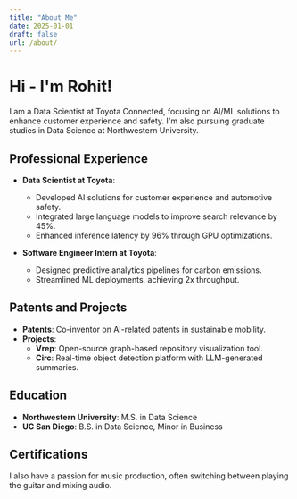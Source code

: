 ```yaml
---
title: "About Me"
date: 2025-01-01
draft: false
url: /about/
---
```


# Hi - I'm Rohit!

I am a Data Scientist at Toyota Connected, focusing on AI/ML solutions to enhance customer experience and safety. I'm also pursuing graduate studies in Data Science at Northwestern University.


## Professional Experience

- **Data Scientist at Toyota**: 
  - Developed AI solutions for customer experience and automotive safety.
  - Integrated large language models to improve search relevance by 45%.
  - Enhanced inference latency by 96% through GPU optimizations.

- **Software Engineer Intern at Toyota**:
  - Designed predictive analytics pipelines for carbon emissions.
  - Streamlined ML deployments, achieving 2x throughput.

## Patents and Projects

- **Patents**: Co-inventor on AI-related patents in sustainable mobility.
- **Projects**:
  - **Vrep**: Open-source graph-based repository visualization tool.
  - **Circ**: Real-time object detection platform with LLM-generated summaries.

## Education

- **Northwestern University**: M.S. in Data Science
- **UC San Diego**: B.S. in Data Science, Minor in Business

## Certifications


I also have a passion for music production, often switching between playing the guitar and mixing audio.


